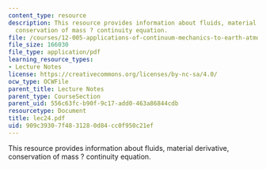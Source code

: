```yaml
---
content_type: resource
description: This resource provides information about fluids, material derivative,
  conservation of mass ? continuity equation.
file: /courses/12-005-applications-of-continuum-mechanics-to-earth-atmospheric-and-planetary-sciences-spring-2006/909c39307f4831280d84cc0f950c21ef_lec24.pdf
file_size: 166030
file_type: application/pdf
learning_resource_types:
- Lecture Notes
license: https://creativecommons.org/licenses/by-nc-sa/4.0/
ocw_type: OCWFile
parent_title: Lecture Notes
parent_type: CourseSection
parent_uid: 556c63fc-b90f-9c17-add0-463a86844cdb
resourcetype: Document
title: lec24.pdf
uid: 909c3930-7f48-3128-0d84-cc0f950c21ef
---
```

This resource provides information about fluids, material derivative, conservation of mass ? continuity equation.